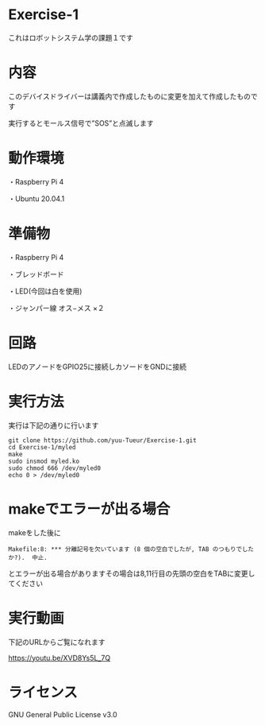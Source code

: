 # Exercise-1
これはロボットシステム学の課題１です

# 内容
このデバイスドライバーは講義内で作成したものに変更を加えて作成したものです

実行するとモールス信号で”SOS”と点滅します

# 動作環境
・Raspberry Pi 4

・Ubuntu 20.04.1

# 準備物
・Raspberry Pi 4

・ブレッドボード

・LED(今回は白を使用)

・ジャンパー線 オス−メス ×２

# 回路
LEDのアノードをGPIO25に接続しカソードをGNDに接続

# 実行方法
実行は下記の通りに行います
```
git clone https://github.com/yuu-Tueur/Exercise-1.git
cd Exercise-1/myled
make
sudo insmod myled.ko
sudo chmod 666 /dev/myled0
echo 0 > /dev/myled0 
```

# makeでエラーが出る場合
makeをした後に
```
Makefile:8: *** 分離記号を欠いています (8 個の空白でしたが, TAB のつもりでしたか?).  中止.
```
とエラーが出る場合がありますその場合は8,11行目の先頭の空白をTABに変更してください

# 実行動画
下記のURLからご覧になれます

<https://youtu.be/XVD8Ys5L_7Q>

# ライセンス
GNU General Public License v3.0
